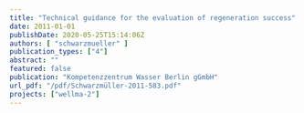 ```yaml
---
title: "Technical guidance for the evaluation of regeneration success"
date: 2011-01-01
publishDate: 2020-05-25T15:14:06Z
authors: [ "schwarzmueller" ]
publication_types: ["4"]
abstract: ""
featured: false
publication: "Kompetenzzentrum Wasser Berlin gGmbH"
url_pdf: "/pdf/Schwarzmüller-2011-583.pdf"
projects: ["wellma-2"]
---
```


